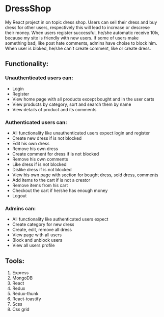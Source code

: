 # DressShop
My React project in on topic dress shop. Users can sell their dress and buy dress for other users, 
respectively this will lead to increase or descrese their money. 
When users register successful, he/she automatic receive 10lv, because my site is friendly with new users.
If some of users make something bad, like post hate comments, admins have choise to block him.
When user is bloked, he/she can`t create comment, like or create dress.

## Functionality:
### Unauthenticated users can:
- Login
- Register
- View home page with all products except bought and in the user carts
- View products by category, sort and search them by name
- View details of product and its comments

### Authenticated users can:
- All functionality like unauthenticated users expect login and register
- Create new dress if is not blocked
- Edit his own dress
- Remove his own dress
- Create comment for dress if is not blocked
- Remove his own comments
- Like dress if is not blocked
- Dislike dress if is not blocked
- View his own page with section for bought dress, sold dress, comments
- Add items to the cart if is not a creator
- Remove items from his cart
- Checkout the cart if he/she has enough money
- Logout

### Admins can:
- All functionality like authenticated users expect
- Create category for new dress
- Create, edit, remove all dress
- View page with all users
- Block and unblock users
- View all users profile

## Tools:
1. Express
2. MongoDB
3. React
4. Redux
5. Redux-thunk
6. React-toastify
7. Scss
8. Css grid